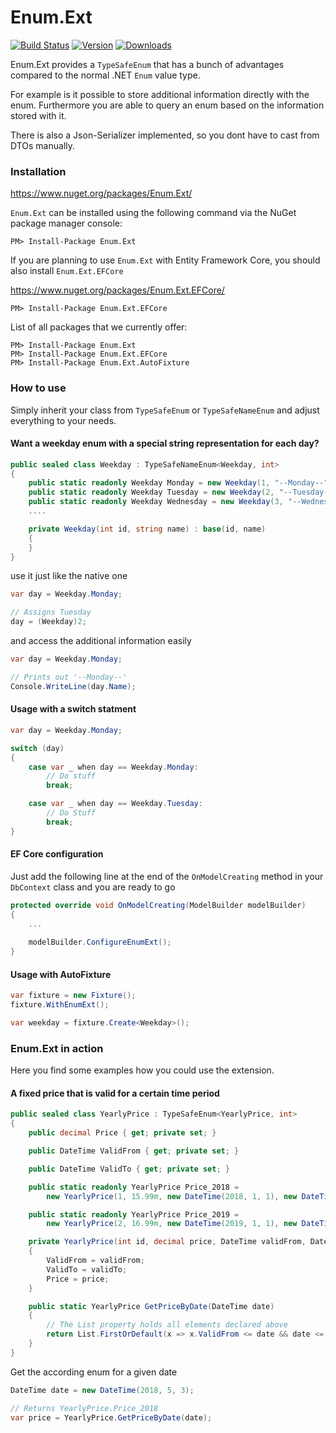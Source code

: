 # Enum.Ext

[![Build Status](https://mauracher.visualstudio.com/enum_ext/_apis/build/status/simonmau.enum_ext?branchName=master)](https://mauracher.visualstudio.com/enum_ext/_build/latest?definitionId=20&branchName=master) [![Version](https://img.shields.io/nuget/v/Enum.Ext.svg)](https://www.nuget.org/packages/Enum.Ext)  [![Downloads](https://img.shields.io/nuget/dt/Enum.Ext.svg)](https://www.nuget.org/packages/Enum.Ext)

Enum.Ext provides a `TypeSafeEnum` that has a bunch of advantages compared to the normal .NET `Enum` value type.

For example is it possible to store additional information directly with the enum. Furthermore you are able to 
query an enum based on the information stored with it.

There is also a Json-Serializer implemented, so you dont have to cast from DTOs manually.

### Installation 
https://www.nuget.org/packages/Enum.Ext/

`Enum.Ext` can be installed using the following command via the NuGet package manager console:

    PM> Install-Package Enum.Ext


If you are planning to use `Enum.Ext` with Entity Framework Core, you should also install `Enum.Ext.EFCore`

https://www.nuget.org/packages/Enum.Ext.EFCore/


    PM> Install-Package Enum.Ext.EFCore
    
List of all packages that we currently offer: 

    PM> Install-Package Enum.Ext
    PM> Install-Package Enum.Ext.EFCore
    PM> Install-Package Enum.Ext.AutoFixture

### How to use

Simply inherit your class from `TypeSafeEnum` or `TypeSafeNameEnum` and adjust everything to your needs.





#### Want a weekday enum with a special string representation for each day?
```C#
public sealed class Weekday : TypeSafeNameEnum<Weekday, int>
{
    public static readonly Weekday Monday = new Weekday(1, "--Monday--");
    public static readonly Weekday Tuesday = new Weekday(2, "--Tuesday--");
    public static readonly Weekday Wednesday = new Weekday(3, "--Wednesday--");
    ....

    private Weekday(int id, string name) : base(id, name)
    {
    }
}
```

use it just like the native one 

```C#
var day = Weekday.Monday;

// Assigns Tuesday
day = (Weekday)2;
```

and access the additional information easily

```C#
var day = Weekday.Monday;

// Prints out '--Monday--'
Console.WriteLine(day.Name);
```

#### Usage with a switch statment

```C#
var day = Weekday.Monday;

switch (day)
{
    case var _ when day == Weekday.Monday:
        // Do stuff
        break;

    case var _ when day == Weekday.Tuesday:
        // Do Stuff
        break;
}
```

#### EF Core configuration

Just add the following line at the end of the `OnModelCreating` method in your `DbContext` class and you are ready to go

```C#
protected override void OnModelCreating(ModelBuilder modelBuilder)
{
    ...
    
    modelBuilder.ConfigureEnumExt();
}
```

#### Usage with AutoFixture

```C#
var fixture = new Fixture();
fixture.WithEnumExt();

var weekday = fixture.Create<Weekday>();
```

### Enum.Ext in action

Here you find some examples how you could use the extension.

#### A fixed price that is valid for a certain time period
```C#
public sealed class YearlyPrice : TypeSafeEnum<YearlyPrice, int>
{
    public decimal Price { get; private set; }

    public DateTime ValidFrom { get; private set; }

    public DateTime ValidTo { get; private set; }

    public static readonly YearlyPrice Price_2018 =
        new YearlyPrice(1, 15.99m, new DateTime(2018, 1, 1), new DateTime(2018, 12, 31));

    public static readonly YearlyPrice Price_2019 =
        new YearlyPrice(2, 16.99m, new DateTime(2019, 1, 1), new DateTime(2019, 12, 31));

    private YearlyPrice(int id, decimal price, DateTime validFrom, DateTime validTo) : base(id)
    {
        ValidFrom = validFrom;
        ValidTo = validTo;
        Price = price;
    }

    public static YearlyPrice GetPriceByDate(DateTime date)
    {
        // The List property holds all elements declared above
        return List.FirstOrDefault(x => x.ValidFrom <= date && date <= x.ValidTo);
    }
}
```

Get the according enum for a given date
```C#
DateTime date = new DateTime(2018, 5, 3);

// Returns YearlyPrice.Price_2018
var price = YearlyPrice.GetPriceByDate(date);
```
